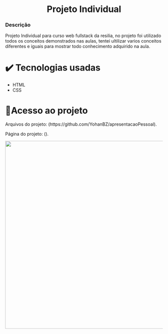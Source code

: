  <h1 align="center"> Projeto Individual </h1>
 <h3>Descrição</h3>
 <p>Projeto Individual para curso web fullstack da resilia, no projeto foi utilizado todos os conceitos demonstrados nas aulas, tentei ultilizar varios conceitos diferentes e iguais para mostrar todo conhecimento adquirido na aula. </p>
 <h1>✔️ Tecnologias usadas</h1>
 <ul>
  <li>HTML</li>
  <li>CSS</li>
 </ul>
 <h1>📁Acesso ao projeto</h1>
 <p>Arquivos do projeto: (https://github.com/YohanBZ/apresentacaoPessoal).</p>
 <p>Página do projeto: ().</p>
 <img width="600" src="![Animação site](https://github.com/YohanBZ/apresentacaoPessoal/assets/98111590/f9ea1e2e-095b-4078-b173-3aecf61a3717)">

